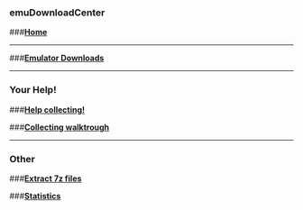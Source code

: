 ### emuDownloadCenter
###[**Home**](https://github.com/PhoenixInteractiveNL/edc-masterhook/wiki)
***
###[**Emulator Downloads**](https://github.com/PhoenixInteractiveNL/edc-masterhook/wiki/EDC-Platform-List)
***
### Your Help!
###[**Help collecting!**](https://github.com/PhoenixInteractiveNL/edc-masterhook/wiki/Help-collecting)

###[**Collecting walktrough**](https://github.com/PhoenixInteractiveNL/edc-masterhook/wiki/Collecting-walktrough)
***
### Other
###[**Extract 7z files**](https://github.com/PhoenixInteractiveNL/edc-masterhook/wiki/Extract-7z-files)

###[**Statistics**](https://github.com/PhoenixInteractiveNL/edc-masterhook/wiki/EDC-Statistics)